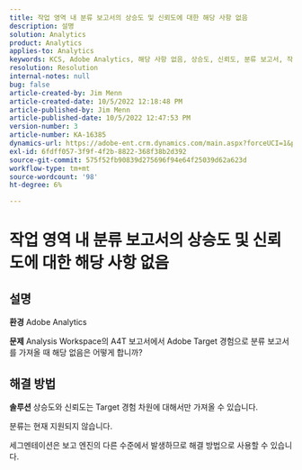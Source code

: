 ```yaml
---
title: 작업 영역 내 분류 보고서의 상승도 및 신뢰도에 대한 해당 사항 없음
description: 설명
solution: Analytics
product: Analytics
applies-to: Analytics
keywords: KCS, Adobe Analytics, 해당 사항 없음, 상승도, 신뢰도, 분류 보고서, 작업 공간, FAQ
resolution: Resolution
internal-notes: null
bug: false
article-created-by: Jim Menn
article-created-date: 10/5/2022 12:18:48 PM
article-published-by: Jim Menn
article-published-date: 10/5/2022 12:47:53 PM
version-number: 3
article-number: KA-16385
dynamics-url: https://adobe-ent.crm.dynamics.com/main.aspx?forceUCI=1&pagetype=entityrecord&etn=knowledgearticle&id=49ac8ed8-a744-ed11-bba1-000d3a3064b8
exl-id: 6fdff057-3f9f-4f2b-8822-368f38b2d392
source-git-commit: 575f52fb90839d275696f94e64f25039d62a623d
workflow-type: tm+mt
source-wordcount: '98'
ht-degree: 6%

---
```


# 작업 영역 내 분류 보고서의 상승도 및 신뢰도에 대한 해당 사항 없음

## 설명


<b>환경</b>
Adobe Analytics

<b>문제</b>
Analysis Workspace의 A4T 보고서에서 Adobe Target 경험으로 분류 보고서를 가져올 때 해당 없음은 어떻게 합니까?


## 해결 방법


<b>솔루션</b>
상승도와 신뢰도는 Target 경험 차원에 대해서만 가져올 수 있습니다.

분류는 현재 지원되지 않습니다.

세그멘테이션은 보고 엔진의 다른 수준에서 발생하므로 해결 방법으로 사용할 수 있습니다.
